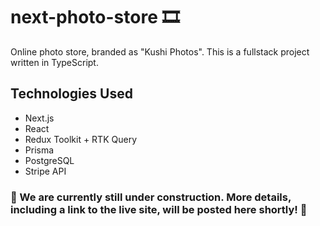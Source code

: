 # next-photo-store 🎞️

Online photo store, branded as "Kushi Photos". This is a fullstack project written in TypeScript.

## Technologies Used

- Next.js
- React
- Redux Toolkit + RTK Query
- Prisma
- PostgreSQL
- Stripe API

### 🚧 We are currently still under construction. More details, including a link to the live site, will be posted here shortly! 🚧
